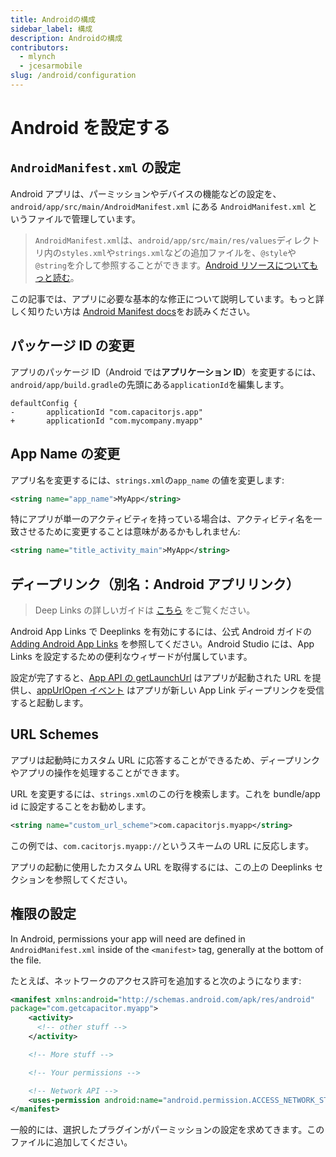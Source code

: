 ```yaml
---
title: Androidの構成
sidebar_label: 構成
description: Androidの構成
contributors:
  - mlynch
  - jcesarmobile
slug: /android/configuration
---
```


# Android を設定する

## `AndroidManifest.xml` の設定

Android アプリは、パーミッションやデバイスの機能などの設定を、 `android/app/src/main/AndroidManifest.xml` にある `AndroidManifest.xml` というファイルで管理しています。

> `AndroidManifest.xml`は、`android/app/src/main/res/values`ディレクトリ内の`styles.xml`や`strings.xml`などの追加ファイルを、`@style`や`@string`を介して参照することができます。[Android リソースについてもっと読む](https://developer.android.com/guide/topics/resources/available-resources)。

この記事では、アプリに必要な基本的な修正について説明しています。もっと詳しく知りたい方は [Android Manifest docs](https://developer.android.com/guide/topics/manifest/manifest-intro.html)をお読みください。

## パッケージ ID の変更

アプリのパッケージ ID（Android では**アプリケーション ID**）を変更するには、`android/app/build.gradle`の先頭にある`applicationId`を編集します。

```diff-groovy
defaultConfig {
-       applicationId "com.capacitorjs.app"
+       applicationId "com.mycompany.myapp"
```

## App Name の変更

アプリ名を変更するには、`strings.xml`の`app_name` の値を変更します:

```xml
<string name="app_name">MyApp</string>
```

特にアプリが単一のアクティビティを持っている場合は、アクティビティ名を一致させるために変更することは意味があるかもしれません:

```xml
<string name="title_activity_main">MyApp</string>
```

## ディープリンク（別名：Android アプリリンク）

> Deep Links の詳しいガイドは [こちら](/docs/guides/deep-links) をご覧ください。

Android App Links で Deeplinks を有効にするには、公式 Android ガイドの [Adding Android App Links](https://developer.android.com/studio/write/app-link-indexing) を参照してください。Android Studio には、App Links を設定するための便利なウィザードが付属しています。

設定が完了すると、[App API の getLaunchUrl](/docs/apis/app#method-getLaunchUrl-0) はアプリが起動された URL を提供し、[appUrlOpen イベント](/docs/apis/app#method-addListener-1) はアプリが新しい App Link ディープリンクを受信すると起動します。

## URL Schemes

アプリは起動時にカスタム URL に応答することができるため、ディープリンクやアプリの操作を処理することができます。

URL を変更するには、`strings.xml`のこの行を検索します。これを bundle/app id に設定することをお勧めします。

```xml
<string name="custom_url_scheme">com.capacitorjs.myapp</string>
```

この例では、`com.cacitorjs.myapp://`というスキームの URL に反応します。

アプリの起動に使用したカスタム URL を取得するには、この上の Deeplinks セクションを参照してください。

## 権限の設定

In Android, permissions your app will need are defined in `AndroidManifest.xml` inside of the `<manifest>` tag, generally at the bottom of the file.

たとえば、ネットワークのアクセス許可を追加すると次のようになります:

```xml
<manifest xmlns:android="http://schemas.android.com/apk/res/android"
package="com.getcapacitor.myapp">
    <activity>
      <!-- other stuff -->
    </activity>

    <!-- More stuff -->

    <!-- Your permissions -->

    <!-- Network API -->
    <uses-permission android:name="android.permission.ACCESS_NETWORK_STATE" />
</manifest>
```

一般的には、選択したプラグインがパーミッションの設定を求めてきます。このファイルに追加してください。
